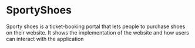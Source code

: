 # SportyShoes

Sporty shoes is a ticket-booking portal that lets people to purchase shoes on their website. It shows the implementation of the website and how users can interact with the application
